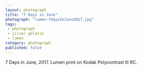 ```yaml
---
layout: photograph
title: "7 Days in June"
photograph: "lumen-7daysInJune2017.jpg"
tags: 
 - photograph
 - silver gelatin
 - lumen
category: photograph
published: false
---
```

7 Days in June, 2017.
Lumen print on Kodak Polycontrast III RC.
